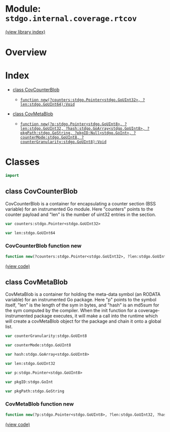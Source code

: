 # Module: `stdgo.internal.coverage.rtcov`

[(view library index)](../../../stdgo.md)


# Overview


# Index


- [class CovCounterBlob](<#class-covcounterblob>)

  - [`function new(?counters:stdgo.Pointer<stdgo.GoUInt32>, ?len:stdgo.GoUInt64):Void`](<#covcounterblob-function-new>)

- [class CovMetaBlob](<#class-covmetablob>)

  - [`function new(?p:stdgo.Pointer<stdgo.GoUInt8>, ?len:stdgo.GoUInt32, ?hash:stdgo.GoArray<stdgo.GoUInt8>, ?pkgPath:stdgo.GoString, ?pkgID:Null<stdgo.GoInt>, ?counterMode:stdgo.GoUInt8, ?counterGranularity:stdgo.GoUInt8):Void`](<#covmetablob-function-new>)

# Classes


```haxe
import
```


## class CovCounterBlob



CovCounterBlob is a container for encapsulating a counter section
\(BSS variable\) for an instrumented Go module. Here "counters"
points to the counter payload and "len" is the number of uint32
entries in the section.  

```haxe
var counters:stdgo.Pointer<stdgo.GoUInt32>
```


```haxe
var len:stdgo.GoUInt64
```


### CovCounterBlob function new


```haxe
function new(?counters:stdgo.Pointer<stdgo.GoUInt32>, ?len:stdgo.GoUInt64):Void
```


[\(view code\)](<./Rtcov.hx#L55>)


## class CovMetaBlob



CovMetaBlob is a container for holding the meta\-data symbol \(an
RODATA variable\) for an instrumented Go package. Here "p" points to
the symbol itself, "len" is the length of the sym in bytes, and
"hash" is an md5sum for the sym computed by the compiler. When
the init function for a coverage\-instrumented package executes, it
will make a call into the runtime which will create a covMetaBlob
object for the package and chain it onto a global list.  

```haxe
var counterGranularity:stdgo.GoUInt8
```


```haxe
var counterMode:stdgo.GoUInt8
```


```haxe
var hash:stdgo.GoArray<stdgo.GoUInt8>
```


```haxe
var len:stdgo.GoUInt32
```


```haxe
var p:stdgo.Pointer<stdgo.GoUInt8>
```


```haxe
var pkgID:stdgo.GoInt
```


```haxe
var pkgPath:stdgo.GoString
```


### CovMetaBlob function new


```haxe
function new(?p:stdgo.Pointer<stdgo.GoUInt8>, ?len:stdgo.GoUInt32, ?hash:stdgo.GoArray<stdgo.GoUInt8>, ?pkgPath:stdgo.GoString, ?pkgID:Null<stdgo.GoInt>, ?counterMode:stdgo.GoUInt8, ?counterGranularity:stdgo.GoUInt8):Void
```


[\(view code\)](<./Rtcov.hx#L30>)



